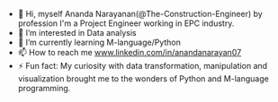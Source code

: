 - 👋 Hi, myself Ananda Narayanan(@The-Construction-Engineer) by profession I'm a Project Engineer working in EPC industry.
- 👀 I’m interested in Data analysis
- 🌱 I’m currently learning M-language/Python
- 📫 How to reach me www.linkedin.com/in/anandanarayan07
- ⚡ Fun fact: My curiosity with data transformation, manipulation and visualization brought me to the wonders of Python and M-language programming.


